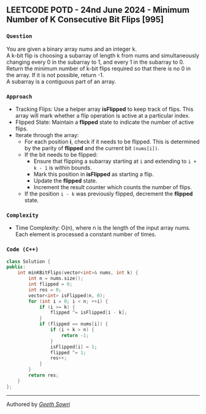 ## LEETCODE POTD - 24nd June 2024 - Minimum Number of K Consecutive Bit Flips [995]

### `Question`
You are given a binary array nums and an integer k. <br>
A k-bit flip is choosing a subarray of length k from nums and simultaneously changing every 0 in the subarray to 1, and every 1 in the subarray to 0. <br>
Return the minimum number of k-bit flips required so that there is no 0 in the array. If it is not possible, return -1. <br>
A subarray is a contiguous part of an array.
### `Approach`
- Tracking Flips: Use a helper array **isFlipped** to keep track of flips. This array will mark whether a flip operation is active at a particular index.
- Flipped State: Maintain a **flipped** state to indicate the number of active flips.
- Iterate through the array:
    - For each position **i**, check if it needs to be flipped. This is determined by the parity of **flipped** and the current bit `(nums[i])`.
    - If the bit needs to be flipped:
        - Ensure that flipping a subarray starting at `i` and extending to `i + k - 1` is within bounds.
        - Mark this position in **isFlipped** as starting a flip.
        - Update the **flipped** state.
        - Increment the result counter which counts the number of flips.
    - If the position `i - k` was previously flipped, decrement the **flipped** state.

### `Complexity`
- Time Complexity: O(n), where n is the length of the input array nums. Each element is processed a constant number of times.

### `Code (C++)`
```c++ 
class Solution {
public:
    int minKBitFlips(vector<int>& nums, int k) {
        int n = nums.size();
        int flipped = 0;
        int res = 0;
        vector<int> isFlipped(n, 0);
        for (int i = 0; i < n; ++i) {
            if (i >= k) {
                flipped ^= isFlipped[i - k];
            }
            if (flipped == nums[i]) {
                if (i + k > n) {
                    return -1;
                }
                isFlipped[i] = 1;
                flipped ^= 1;
                res++;
            }
        }
        return res;
    }
};
```
---
Authored by <a target="blank" href="https://github.com/geethsowri">_Geeth Sowri_</a>

